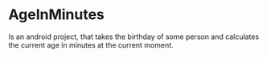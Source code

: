 # AgeInMinutes
Is an android project, that takes the birthday of some person and calculates the current age in minutes at the current moment.
